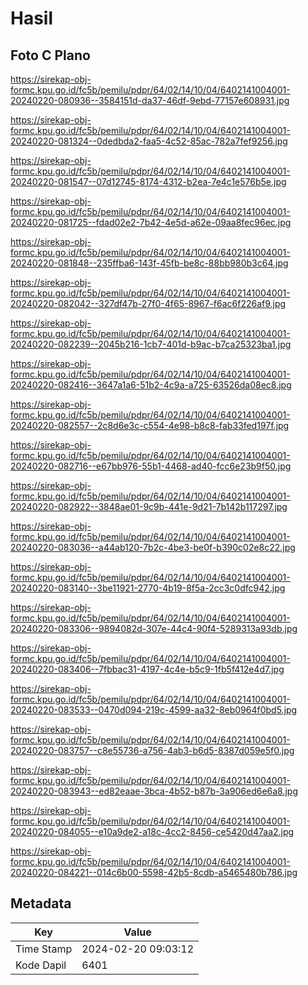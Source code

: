 # Hasil

## Foto C Plano

https://sirekap-obj-formc.kpu.go.id/fc5b/pemilu/pdpr/64/02/14/10/04/6402141004001-20240220-080936--3584151d-da37-46df-9ebd-77157e608931.jpg

https://sirekap-obj-formc.kpu.go.id/fc5b/pemilu/pdpr/64/02/14/10/04/6402141004001-20240220-081324--0dedbda2-faa5-4c52-85ac-782a7fef9256.jpg

https://sirekap-obj-formc.kpu.go.id/fc5b/pemilu/pdpr/64/02/14/10/04/6402141004001-20240220-081547--07d12745-8174-4312-b2ea-7e4c1e576b5e.jpg

https://sirekap-obj-formc.kpu.go.id/fc5b/pemilu/pdpr/64/02/14/10/04/6402141004001-20240220-081725--fdad02e2-7b42-4e5d-a62e-09aa8fec96ec.jpg

https://sirekap-obj-formc.kpu.go.id/fc5b/pemilu/pdpr/64/02/14/10/04/6402141004001-20240220-081848--235ffba6-143f-45fb-be8c-88bb980b3c64.jpg

https://sirekap-obj-formc.kpu.go.id/fc5b/pemilu/pdpr/64/02/14/10/04/6402141004001-20240220-082042--327df47b-27f0-4f65-8967-f6ac6f226af9.jpg

https://sirekap-obj-formc.kpu.go.id/fc5b/pemilu/pdpr/64/02/14/10/04/6402141004001-20240220-082239--2045b216-1cb7-401d-b9ac-b7ca25323ba1.jpg

https://sirekap-obj-formc.kpu.go.id/fc5b/pemilu/pdpr/64/02/14/10/04/6402141004001-20240220-082416--3647a1a6-51b2-4c9a-a725-63526da08ec8.jpg

https://sirekap-obj-formc.kpu.go.id/fc5b/pemilu/pdpr/64/02/14/10/04/6402141004001-20240220-082557--2c8d6e3c-c554-4e98-b8c8-fab33fed197f.jpg

https://sirekap-obj-formc.kpu.go.id/fc5b/pemilu/pdpr/64/02/14/10/04/6402141004001-20240220-082716--e67bb976-55b1-4468-ad40-fcc6e23b9f50.jpg

https://sirekap-obj-formc.kpu.go.id/fc5b/pemilu/pdpr/64/02/14/10/04/6402141004001-20240220-082922--3848ae01-9c9b-441e-9d21-7b142b117297.jpg

https://sirekap-obj-formc.kpu.go.id/fc5b/pemilu/pdpr/64/02/14/10/04/6402141004001-20240220-083036--a44ab120-7b2c-4be3-be0f-b390c02e8c22.jpg

https://sirekap-obj-formc.kpu.go.id/fc5b/pemilu/pdpr/64/02/14/10/04/6402141004001-20240220-083140--3be11921-2770-4b19-8f5a-2cc3c0dfc942.jpg

https://sirekap-obj-formc.kpu.go.id/fc5b/pemilu/pdpr/64/02/14/10/04/6402141004001-20240220-083306--9894082d-307e-44c4-90f4-5289313a93db.jpg

https://sirekap-obj-formc.kpu.go.id/fc5b/pemilu/pdpr/64/02/14/10/04/6402141004001-20240220-083406--7fbbac31-4197-4c4e-b5c9-1fb5f412e4d7.jpg

https://sirekap-obj-formc.kpu.go.id/fc5b/pemilu/pdpr/64/02/14/10/04/6402141004001-20240220-083533--0470d094-219c-4599-aa32-8eb0964f0bd5.jpg

https://sirekap-obj-formc.kpu.go.id/fc5b/pemilu/pdpr/64/02/14/10/04/6402141004001-20240220-083757--c8e55736-a756-4ab3-b6d5-8387d059e5f0.jpg

https://sirekap-obj-formc.kpu.go.id/fc5b/pemilu/pdpr/64/02/14/10/04/6402141004001-20240220-083943--ed82eaae-3bca-4b52-b87b-3a906ed6e6a8.jpg

https://sirekap-obj-formc.kpu.go.id/fc5b/pemilu/pdpr/64/02/14/10/04/6402141004001-20240220-084055--e10a9de2-a18c-4cc2-8456-ce5420d47aa2.jpg

https://sirekap-obj-formc.kpu.go.id/fc5b/pemilu/pdpr/64/02/14/10/04/6402141004001-20240220-084221--014c6b00-5598-42b5-8cdb-a5465480b786.jpg


## Metadata

| Key        | Value               |
| ---------- | ------------------- |
| Time Stamp | 2024-02-20 09:03:12 |
| Kode Dapil | 6401                |



